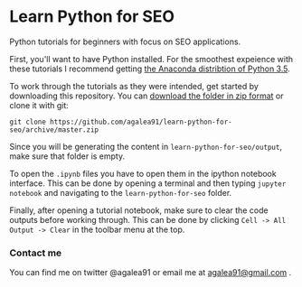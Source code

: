 # Learn Python for SEO

Python tutorials for beginners with focus on SEO applications.

First, you'll want to have Python installed. For the smoothest expeience with these tutorials I recommend getting [the Anaconda distribtion of Python 3.5](https://www.continuum.io/downloads).

To work through the tutorials as they were intended, get started by downloading this repository. You can [download the folder in zip format](https://github.com/agalea91/learn-python-for-seo/archive/master.zip) or clone it with git:

`git clone https://github.com/agalea91/learn-python-for-seo/archive/master.zip`

Since you will be generating the content in `learn-python-for-seo/output`, make sure that folder is empty.

To open the `.ipynb` files you have to open them in the ipython notebook interface. This can be done by opening a terminal and then typing `jupyter notebook` and navigating to the `learn-python-for-seo` folder. 

Finally, after opening a tutorial notebook, make sure to clear the code outputs before working through. This can be done by clicking `Cell -> All Output -> Clear` in the toolbar menu at the top.

### Contact me
You can find me on twitter @agalea91 or email me at agalea91@gmail.com .
